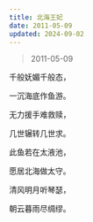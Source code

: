 ```yaml
---
title: 北海王妃
date: 2011-05-09
updated: 2024-09-02
---
```


> 2011-05-09

千般妩媚千般态，

一沉海底作鱼游。

无力援手难救赎，

几世辗转几世求。

此鱼若在太液池，

愿居北海做太守。

清风明月听琴瑟，

朝云暮雨尽绸缪。
